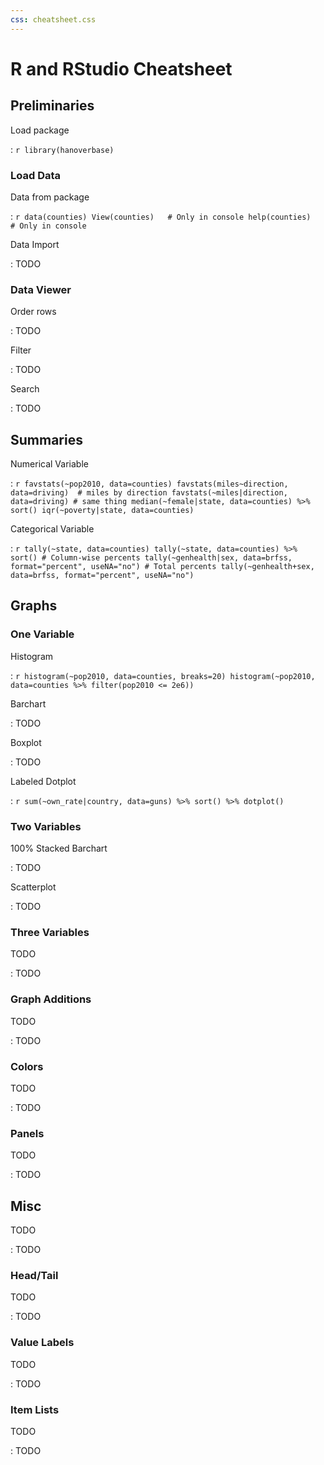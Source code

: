 ```yaml
---
css: cheatsheet.css
---
```


# R and RStudio Cheatsheet

## Preliminaries

Load package

:   ```r
    library(hanoverbase)
    ```

### Load Data

Data from package

:   ```r
    data(counties)
    View(counties)   # Only in console
    help(counties)   # Only in console
    ```

Data Import

:   TODO

### Data Viewer

Order rows

: TODO

Filter

: TODO

Search

: TODO

## Summaries

Numerical Variable

:   ```r
    favstats(~pop2010, data=counties)
    favstats(miles~direction, data=driving)  # miles by direction
    favstats(~miles|direction, data=driving) # same thing
    median(~female|state, data=counties) %>% sort()
    iqr(~poverty|state, data=counties)
    ```

Categorical Variable

:   ```r
    tally(~state, data=counties)
    tally(~state, data=counties) %>% sort()
    # Column-wise percents
    tally(~genhealth|sex, data=brfss, format="percent", useNA="no")
    # Total percents
    tally(~genhealth+sex, data=brfss, format="percent", useNA="no")
    ```

## Graphs

### One Variable

Histogram

:   ```r
    histogram(~pop2010, data=counties, breaks=20)
    histogram(~pop2010, data=counties %>% filter(pop2010 <= 2e6))
    ```

Barchart

: TODO

Boxplot

: TODO

Labeled Dotplot

:   ```r
    sum(~own_rate|country, data=guns) %>% sort() %>% dotplot()
    ```

### Two Variables

100% Stacked Barchart

: TODO

Scatterplot

: TODO

### Three Variables

TODO

: TODO

### Graph Additions

TODO

: TODO

### Colors

TODO

: TODO

### Panels

TODO

: TODO

## Misc

TODO

: TODO

### Head/Tail

TODO

: TODO

### Value Labels

TODO

: TODO

### Item Lists

TODO

: TODO
